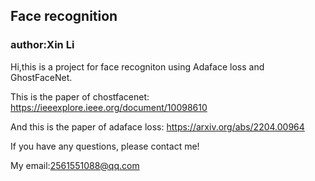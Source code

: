 ## Face recognition

### author:Xin Li

Hi,this is a project for face recogniton using Adaface loss and GhostFaceNet.

This is the paper of chostfacenet: https://ieeexplore.ieee.org/document/10098610

And this is the paper of adaface loss: https://arxiv.org/abs/2204.00964

If you have any questions, please contact me!

My email:2561551088@qq.com


